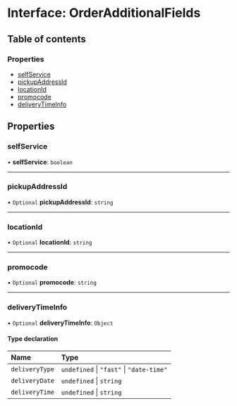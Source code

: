 # Interface: OrderAdditionalFields

## Table of contents

### Properties

- [selfService](OrderAdditionalFields.md#selfservice)
- [pickupAddressId](OrderAdditionalFields.md#pickupaddressid)
- [locationId](OrderAdditionalFields.md#locationid)
- [promocode](OrderAdditionalFields.md#promocode)
- [deliveryTimeInfo](OrderAdditionalFields.md#deliverytimeinfo)

## Properties

### selfService

• **selfService**: `boolean`

___

### pickupAddressId

• `Optional` **pickupAddressId**: `string`

___

### locationId

• `Optional` **locationId**: `string`

___

### promocode

• `Optional` **promocode**: `string`

___

### deliveryTimeInfo

• `Optional` **deliveryTimeInfo**: `Object`

#### Type declaration

| Name | Type |
| :------ | :------ |
| `deliveryType` | `undefined` \| ``"fast"`` \| ``"date-time"`` |
| `deliveryDate` | `undefined` \| `string` |
| `deliveryTime` | `undefined` \| `string` |
